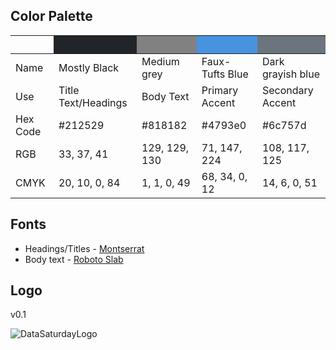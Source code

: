 ## Color Palette

<style>
.palette {
    text-align: center;
}
.palette th {
word-wrap: break-word;
text-align: center;
}
.palette th:nth-child(2) { background: #212529; }
.palette th:nth-child(3) { background: #818182; }
.palette th:nth-child(4) { background: #4793e0; }
.palette th:nth-child(5) { background: #6c757d; }
</style>

<div class="palette">

| &nbsp;   | &nbsp;               | &nbsp;        | &nbsp;           |  &nbsp;           | 
| --       | --                   | --            | --               | --                |
| Name     | Mostly Black         | Medium grey   | Faux-Tufts Blue  | Dark grayish blue |
| Use      | Title Text/Headings  | Body Text     | Primary Accent   | Secondary Accent  |
| Hex Code | #212529              | #818182       | #4793e0          | #6c757d           |
| RGB      | 33, 37, 41           | 129, 129, 130 | 71, 147, 224     | 108, 117, 125     |
| CMYK     | 20, 10, 0, 84        | 1, 1, 0, 49   | 68, 34, 0, 12    | 14, 6, 0, 51      |

</div>

## Fonts

* Headings/Titles - [Montserrat](https://fonts.google.com/specimen/Montserrat)
* Body text - [Roboto Slab](https://fonts.google.com/specimen/Roboto+Slab)

## Logo
v0.1

![DataSaturdayLogo](../assets/img/logos/datasaturday_temp.png)